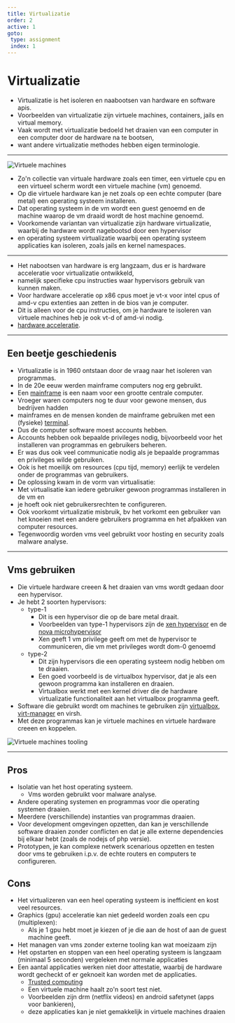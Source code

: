 ```yaml
---
title: Virtualizatie
order: 2
active: 1
goto:
 type: assignment
 index: 1
---
```


# Virtualizatie

- Virtualizatie is het isoleren en naabootsen van hardware en software apis.  
- Voorbeelden van virtualizatie zijn virtuele machines, containers, jails en virtual memory.  
- Vaak wordt met virtualizatie bedoeld het draaien van een computer in een computer door de hardware na te bootsen,  
- want andere virtualizatie methodes hebben eigen terminologie.

---

![Virtuele machines](@virtual-machines.png)
- Zo'n collectie van virtuale hardware zoals een timer, een virtuele cpu en een virtueel scherm wordt een virtuele machine (vm) genoemd.  
- Op die virtuele hardware kan je net zoals op een echte computer (bare metal) een operating systeem installeren.  
- Dat operating systeem in de vm wordt een guest genoemd en de machine waarop de vm draaid wordt de host machine genoemd.  
- Voorkomende variantan van virtualizatie zijn hardware virtualizatie, waarbij de hardware wordt nagebootsd door een hypervisor
- en operating systeem virtualizatie waarbij een operating systeem applicaties kan isoleren, zoals jails en kernel namespaces.

---

- Het nabootsen van hardware is erg langzaam, dus er is hardware acceleratie voor virtualizatie ontwikkeld,  
- namelijk specifieke cpu instructies waar hypervisors gebruik van kunnen maken.  
- Voor hardware acceleratie op x86 cpus moet je vt-x voor intel cpus of amd-v cpu extenties aan zetten in de bios van je computer.  
- Dit is alleen voor de cpu instructies, om je hardware te isoleren van virtuele machines heb je ook vt-d of amd-vi nodig.  
- [hardware acceleratie](https://en.wikipedia.org/wiki/Intel_VT-d?lang=en#Hardware-assisted_virtualization).

---


## Een beetje geschiedenis

- Virtualizatie is in 1960 ontstaan door de vraag naar het isoleren van programmas.  
- In de 20e eeuw werden mainframe computers nog erg gebruikt.  
- Een [mainframe](https://en.wikipedia.org/wiki/Mainframe_computer?lang=en) is een naam voor een grootte centrale computer.  
- Vroeger waren computers nog te duur voor gewone mensen, dus bedrijven hadden
- mainframes en de mensen konden de mainframe gebruiken met een (fysieke) [terminal](https://en.wikipedia.org/wiki/Computer_terminal?lang=en).  
- Dus de computer software moest accounts hebben.  
- Accounts hebben ook bepaalde privileges nodig, bijvoorbeeld voor het installeren van programmas en gebruikers beheren.  
- Er was dus ook veel communicatie nodig als je bepaalde programmas en privileges wilde gebruiken.  
- Ook is het moeilijk om resources (cpu tijd, memory) eerlijk te verdelen onder de programmas van gebruikers.  
- De oplossing kwam in de vorm van virtualisatie:  
- Met virtualisatie kan iedere gebruiker gewoon programmas installeren in de vm en  
- je hoeft ook niet gebruikersrechten te configureren.  
- Ook voorkomt virtualizatie misbruik, bv het vorkomt een gebruiker van het knoeien met een andere gebruikers programma en het afpakken van computer resources.  
- Tegenwoordig worden vms veel gebruikt voor hosting en security zoals malware analyse.


---

## Vms gebruiken

- Die virtuele hardware creeen & het draaien van vms wordt gedaan door een hypervisor.  
- Je hebt 2 soorten hypervisors:  
    - type-1  
        - Dit is een hypervisor die op de bare metal draait.  
        - Voorbeelden van type-1 hypervisors zijn de [xen hypervisor](https://xenproject.org) en de [nova microhypervisor](https://github.com/udosteinberg/NOVA)
        - Xen geeft 1 vm privilege geeft om met de hypervisor te communiceren, die vm met privileges wordt dom-0 genoemd
    - type-2  
        - Dit zijn hypervisors die een operating systeem nodig hebben om te draaien.
        - Een goed voorbeeld is de virtualbox hypervisor, dat je als een gewoon programma kan installeren en draaien.
        - Virtualbox werkt met een kernel driver die de hardware virtualizatie functionaliteit aan het virtualbox programma geeft.
- Software die gebruikt wordt om machines te gebruiken zijn [virtualbox](https://www.virtualbox.org/), [virt-manager](https://virt-manager.org/) en virsh.  
- Met deze programmas kan je virtuele machines en virtuele hardware creeen en koppelen.

![Virtuele machines tooling](@virt-tools-v7.svg)


---

## Pros

- Isolatie van het host operating systeem.
    - Vms worden gebruikt voor malware analyse.
- Andere operating systemen en programmas voor die operating systemen draaien.
- Meerdere (verschillende) instanties van programmas draaien.
- Voor development omgevingen opzetten, dan kan je verschillende software draaien zonder conflicten
    en dat je alle externe dependencies bij elkaar hebt (zoals de nodejs of php versie).
- Prototypen, je kan complexe netwerk scenarious opzetten en testen door vms te gebruiken i.p.v. de echte routers en computers te configureren.


## Cons

- Het virtualizeren van een heel operating systeem is inefficient en kost veel resources.
- Graphics (gpu) acceleratie kan niet gedeeld worden zoals een cpu (multiplexen):
    - Als je 1 gpu hebt moet je kiezen of je die aan de host of aan de guest machine geeft.
- Het managen van vms zonder externe tooling kan wat moeizaam zijn
- Het opstarten en stoppen van een heel operating systeem is langzaam (minimaal 5 seconden) vergeleken met normale applicaties
- Een aantal applicaties werken niet door attestatie, waarbij de hardware wordt gecheckt of er geknoeit kan worden met de applicaties.  
  - [Trusted computing](https://en.wikipedia.org/wiki/Trusted_Computing?lang=en)  
  - Een virtuele machine haalt zo'n soort test niet.  
  - Voorbeelden zijn drm (netflix videos) en android safetynet (apps voor bankieren),  
  - deze applicaties kan je niet gemakkelijk in virtuele machines draaien  
